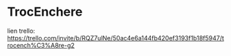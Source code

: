 # TrocEnchere
lien trello: https://trello.com/invite/b/RQZ7ulNe/50ac4e6a144fb420ef3193f1b18f5947/trocench%C3%A8re-g2
